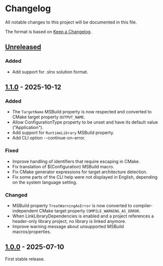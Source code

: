 # Changelog

All notable changes to this project will be documented in this file.

The format is based on [Keep a Changelog](https://keepachangelog.com/en/1.1.0/).

## [Unreleased]

### Added

- Add support for .slnx solution format.

## [1.1.0] - 2025-10-12

### Added

- The `TargetName` MSBuild property is now respected and converted to CMake target property `OUTPUT_NAME`.
- Allow ConfigurationType property to be unset and have its default value ("Application").
- Add support for `RuntimeLibrary` MSBuild property.
- Add CLI option --continue-on-error.

### Fixed

- Improve handling of identifiers that require escaping in CMake.
- Fix translation of $(Configuration) MSBuild macro.
- Fix CMake generator expressions for target architecture detection.
- Fix some parts of the CLI help were not displayed in English, depending on the system language setting.

### Changed

- MSBuild property `TreatWarningAsError` is now converted to compiler-independent CMake target property `COMPILE_WARNING_AS_ERROR`.
- When LinkLibraryDependencies is enabled and a project references a header-only library project, no library is linked anymore.
- Improve warning message about unsupported MSBuild macros/properties.

## [1.0.0] - 2025-07-10

First stable release.

[unreleased]: https://github.com/chausner/vcxproj2cmake/compare/v1.1.0...HEAD
[1.1.0]: https://github.com/chausner/vcxproj2cmake/compare/v1.0.0...v1.1.0
[1.0.0]: https://github.com/chausner/vcxproj2cmake/releases/tag/v1.0.0